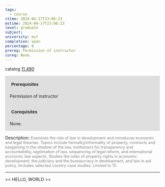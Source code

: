 ```yaml
---
tags:
  - course
ctime: 2024-04-17T23:06:23
mstime: 2024-04-17T23:06:23
level: graduate
subject: 
university: mit
completion: open
percentage: 0
prereq: Permission of instructor
coreq: None.
---
```


catalog [11.490](http://student.mit.edu/catalog/m11c.html#11.490)

<span style="display: block; padding: 15px; background-color: rgb(100, 100, 100, 0.2);"><font id="m_prereq599_0" style="display: block; font-family: Arial, sans-serif; font-weight: bold; padding: 5px">Prerequisites</font><br><span id="prereq599_0">Permission of instructor</span></span>
<span style="display: block; padding: 15px; background-color: rgb(100, 100, 100, 0.2);"><font id="m_coreq599_0" style="display: block; font-family: Arial, sans-serif; font-weight: bold; padding: 5px">Corequisites</font><br><span id="coreq599_0">None.</span></span>

<font style="">Description:</font>
<font style="color: grey; font-size: 0.8rem;">Examines the role of law in development and introduces economic and legal theories. Topics include formality/informality of property, contracts and bargaining in the shadow of the law, institutions for transparency and accountability, legitimation of law, sequencing of legal reform, and international economic law aspects. Studies the roles of property rights in economic development, the judiciary and the bureaucracy in development, and law in aid policy. Includes selected country case studies. Limited to 15.</font>



---

<< HELLO, WORLD >>
